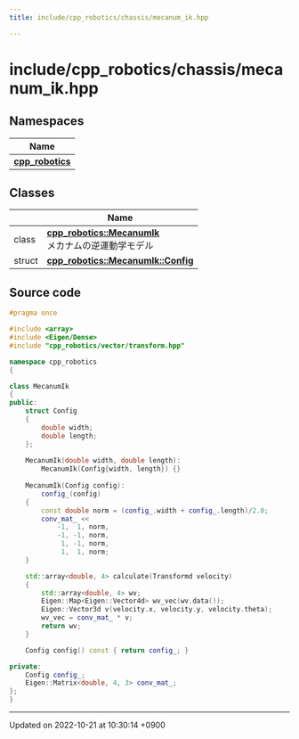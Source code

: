 ```yaml
---
title: include/cpp_robotics/chassis/mecanum_ik.hpp

---
```


# include/cpp_robotics/chassis/mecanum_ik.hpp



## Namespaces

| Name           |
| -------------- |
| **[cpp_robotics](/cpp_robotics/doxybook/Namespaces/namespacecpp__robotics/)**  |

## Classes

|                | Name           |
| -------------- | -------------- |
| class | **[cpp_robotics::MecanumIk](/cpp_robotics/doxybook/Classes/classcpp__robotics_1_1MecanumIk/)** <br>メカナムの逆運動学モデル  |
| struct | **[cpp_robotics::MecanumIk::Config](/cpp_robotics/doxybook/Classes/structcpp__robotics_1_1MecanumIk_1_1Config/)**  |




## Source code

```cpp
#pragma once

#include <array>
#include <Eigen/Dense>
#include "cpp_robotics/vector/transform.hpp"

namespace cpp_robotics
{

class MecanumIk
{
public:
    struct Config
    {
        double width;
        double length;
    };
    
    MecanumIk(double width, double length):
        MecanumIk(Config{width, length}) {}
    
    MecanumIk(Config config):
        config_(config)
    {
        const double norm = (config_.width + config_.length)/2.0;
        conv_mat_ << 
            -1,  1, norm,
            -1, -1, norm,
             1, -1, norm,
             1,  1, norm;
    }

    std::array<double, 4> calculate(Transformd velocity)
    {
        std::array<double, 4> wv;
        Eigen::Map<Eigen::Vector4d> wv_vec(wv.data());
        Eigen::Vector3d v(velocity.x, velocity.y, velocity.theta);
        wv_vec = conv_mat_ * v;
        return wv;
    }

    Config config() const { return config_; }

private:
    Config config_;
    Eigen::Matrix<double, 4, 3> conv_mat_;
};
}
```


-------------------------------

Updated on 2022-10-21 at 10:30:14 +0900
